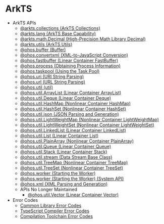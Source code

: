 # ArkTS

- ArkTS APIs<!--arkts-arkts--> 
  - [@arkts.collections (ArkTS Collections)](js-apis-arkts-collections.md)
  - [@arkts.lang (ArkTS Base Capability)](js-apis-arkts-lang.md)
  - [@arkts.math.Decimal (High-Precision Math Library Decimal)](js-apis-arkts-decimal.md)
  - [@arkts.utils (ArkTS Utils)](js-apis-arkts-utils.md)
  - [@ohos.buffer (Buffer)](js-apis-buffer.md)
  - [@ohos.convertxml (XML-to-JavaScript Conversion)](js-apis-convertxml.md)
  - [@ohos.fastbuffer (Linear Container FastBuffer)](js-apis-fastbuffer.md)
  - [@ohos.process (Obtaining Process Information)](js-apis-process.md)
  - [@ohos.taskpool (Using the Task Pool)](js-apis-taskpool.md)
  - [@ohos.uri (URI String Parsing)](js-apis-uri.md)
  - [@ohos.url (URL String Parsing)](js-apis-url.md)
  - [@ohos.util (util)](js-apis-util.md)
  - [@ohos.util.ArrayList (Linear Container ArrayList)](js-apis-arraylist.md)
  - [@ohos.util.Deque (Linear Container Deque)](js-apis-deque.md)
  - [@ohos.util.HashMap (Nonlinear Container HashMap)](js-apis-hashmap.md)
  - [@ohos.util.HashSet (Nonlinear Container HashSet)](js-apis-hashset.md)
  - [@ohos.util.json (JSON Parsing and Generation)](js-apis-json.md)
  - [@ohos.util.LightWeightMap (Nonlinear Container LightWeightMap)](js-apis-lightweightmap.md)
  - [@ohos.util.LightWeightSet (Nonlinear Container LightWeightSet)](js-apis-lightweightset.md)
  - [@ohos.util.LinkedList (Linear Container LinkedList)](js-apis-linkedlist.md)
  - [@ohos.util.List (Linear Container List)](js-apis-list.md)
  - [@ohos.util.PlainArray (Nonlinear Container PlainArray)](js-apis-plainarray.md)
  - [@ohos.util.Queue (Linear Container Queue)](js-apis-queue.md)
  - [@ohos.util.Stack (Linear Container Stack)](js-apis-stack.md)
  - [@ohos.util.stream (Data Stream Base Class)](js-apis-stream.md)
  - [@ohos.util.TreeMap (Nonlinear Container TreeMap)](js-apis-treemap.md)
  - [@ohos.util.TreeSet (Nonlinear Container TreeSet)](js-apis-treeset.md)
  - [@ohos.worker (Starting the Worker)](js-apis-worker.md)
  <!--Del-->
  - [@ohos.worker (Starting the Worker) (System API)](js-apis-worker-sys.md)
  <!--DelEnd-->
  - [@ohos.xml (XML Parsing and Generation)](js-apis-xml.md)
  - APIs No Longer Maintained<!--arkts-arkts-dep--> 
    - [@ohos.util.Vector (Linear Container Vector)](js-apis-vector.md)
- Error Codes<!--arkts-arkts-errcode-->
  - [Common Library Error Codes](errorcode-utils.md)
  - [TypeScript Compiler Error Codes](errorcode-tsc.md)
  - [Compilation Toolchain Error Codes](errorcode-ets-loader.md)
